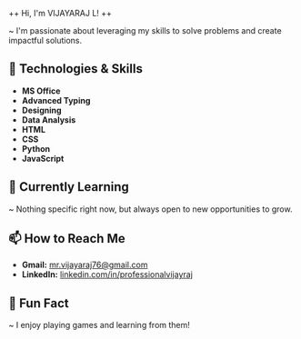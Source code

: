 ++ Hi, I'm VIJAYARAJ L! ++

~ I'm passionate about leveraging my skills to solve problems and create impactful solutions.

## 🔧 Technologies & Skills
- **MS Office**
- **Advanced Typing**
- **Designing**
- **Data Analysis**
- **HTML**
- **CSS**
- **Python**
- **JavaScript**

## 🌱 Currently Learning
~ Nothing specific right now, but always open to new opportunities to grow.

## 📫 How to Reach Me
- **Gmail:** [mr.vijayaraj76@gmail.com](mailto:mr.vijayaraj76@gmail.com)
- **LinkedIn:** [linkedin.com/in/professionalvijayraj](https://www.linkedin.com/in/professionalvijayraj/)

## 💬 Fun Fact
~ I enjoy playing games and learning from them!
